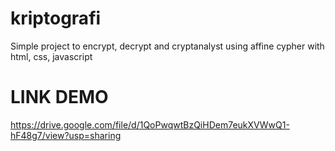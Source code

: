 # kriptografi
Simple project to encrypt, decrypt and cryptanalyst using affine cypher with html, css, javascript



# LINK DEMO

https://drive.google.com/file/d/1QoPwqwtBzQiHDem7eukXVWwQ1-hF48g7/view?usp=sharing